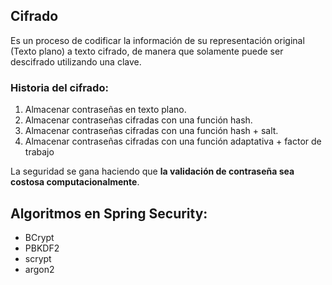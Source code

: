 
## Cifrado

Es un proceso de codificar la información de su representación original (Texto plano) 
a texto cifrado, de manera que solamente puede ser descifrado utilizando una clave.

### Historia del cifrado:

1. Almacenar contraseñas en texto plano.
2. Almacenar contraseñas cifradas con una función hash.
3. Almacenar contraseñas cifradas con una función hash + salt.
4. Almacenar contraseñas cifradas con una función adaptativa + factor de trabajo


La seguridad se gana haciendo que **la validación de contraseña sea costosa computacionalmente**.

## Algoritmos en Spring Security:

* BCrypt
* PBKDF2
* scrypt
* argon2

